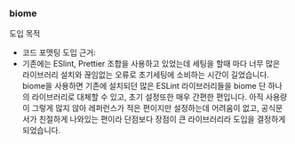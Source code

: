 ### biome
도입 목적
- 코드 포맷팅
도입 근거: 
- 기존에는 ESlint, Prettier 조합을 사용하고 있었는데 세팅을 할때 마다 너무 많은 라이브러리 설치와 끊임없는 오류로 초기세팅에 소비하는 시간이 길었습니다.
  biome을 사용하면 기존에 설치되던 많은 ESLint 라이브러리들을 biome 단 하나의 라이브러리로 대체할 수 있고, 초기 설정또한 매우 간편한 편입니다.
  아직 사용량이 그렇게 많지 않아 레퍼런스가 적은 편이지만 설정하는데 어려움이 없고, 공식문서가 친절하게 나와있는 편이라 단점보다 장점이 큰 라이브러리라 도입을 결정하게 되었습니다.

